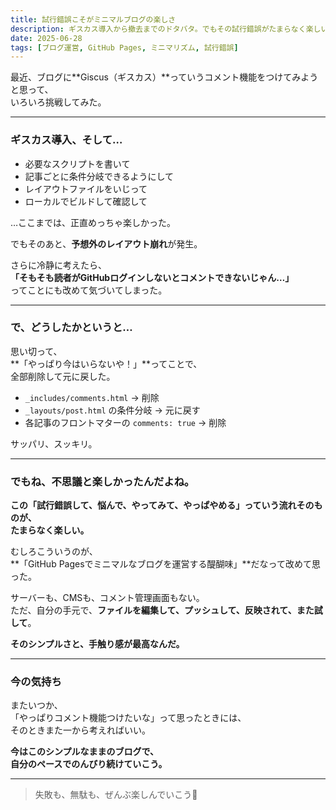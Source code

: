 ```yaml
---
title: 試行錯誤こそがミニマルブログの楽しさ
description: ギスカス導入から撤去までのドタバタ。でもその試行錯誤がたまらなく楽しい。これがGitHub Pagesで運営するミニマルブログの醍醐味。
date: 2025-06-28
tags: [ブログ運営, GitHub Pages, ミニマリズム, 試行錯誤]
---
```


最近、ブログに**Giscus（ギスカス）**っていうコメント機能をつけてみようと思って、  
いろいろ挑戦してみた。

---

### ギスカス導入、そして…

- 必要なスクリプトを書いて  
- 記事ごとに条件分岐できるようにして  
- レイアウトファイルをいじって  
- ローカルでビルドして確認して

…ここまでは、正直めっちゃ楽しかった。

でもそのあと、**予想外のレイアウト崩れ**が発生。

さらに冷静に考えたら、  
**「そもそも読者がGitHubログインしないとコメントできないじゃん…」**  
ってことにも改めて気づいてしまった。

---

### で、どうしたかというと…

思い切って、  
**「やっぱり今はいらないや！」**ってことで、  
全部削除して元に戻した。

- `_includes/comments.html` → 削除  
- `_layouts/post.html` の条件分岐 → 元に戻す  
- 各記事のフロントマターの `comments: true` → 削除

サッパリ、スッキリ。

---

### でもね、不思議と楽しかったんだよね。

**この「試行錯誤して、悩んで、やってみて、やっぱやめる」っていう流れそのものが、  
たまらなく楽しい。**

むしろこういうのが、  
**「GitHub Pagesでミニマルなブログを運営する醍醐味」**だなって改めて思った。

サーバーも、CMSも、コメント管理画面もない。  
ただ、自分の手元で、**ファイルを編集して、プッシュして、反映されて、また試して**。

**そのシンプルさと、手触り感が最高なんだ。**

---

### 今の気持ち

またいつか、  
「やっぱりコメント機能つけたいな」って思ったときには、  
そのときまた一から考えればいい。

**今はこのシンプルなままのブログで、  
自分のペースでのんびり続けていこう。**

---

> 失敗も、無駄も、ぜんぶ楽しんでいこう🌿
